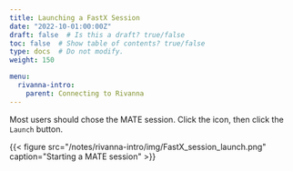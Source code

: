 ```yaml
---
title: Launching a FastX Session
date: "2022-10-01:00:00Z"
draft: false  # Is this a draft? true/false
toc: false  # Show table of contents? true/false
type: docs  # Do not modify.
weight: 150

menu:
  rivanna-intro:
    parent: Connecting to Rivanna
---
```


Most users should chose the MATE session.  Click the icon, then click the `Launch` button.

{{< figure src="/notes/rivanna-intro/img/FastX_session_launch.png" caption="Starting a MATE session" >}}

